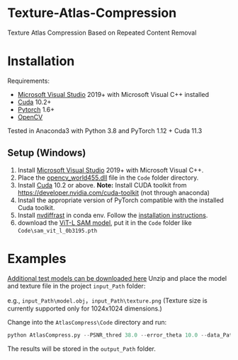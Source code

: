 # Texture-Atlas-Compression

Texture Atlas Compression Based on Repeated Content Removal

# Installation

Requirements:
 - [Microsoft Visual Studio](https://visualstudio.microsoft.com/) 2019+ with Microsoft Visual C++ installed
 - [Cuda](https://developer.nvidia.com/cuda-toolkit) 10.2+
 - [Pytorch](https://pytorch.org/) 1.6+
 - [OpenCV](https://opencv.org/)

Tested in Anaconda3 with Python 3.8 and PyTorch 1.12 + Cuda 11.3

## Setup (Windows)

1. Install [Microsoft Visual Studio](https://visualstudio.microsoft.com/) 2019+ with Microsoft Visual C++. 
2. Place the [opencv_world455.dll](https://drive.google.com/file/d/1HR7hME28Qw3O54GeV-CXuHKTqBOsQSXZ/view?usp=drive_link) file in the `Code` folder directory.
3. Install [Cuda](https://developer.nvidia.com/cuda-toolkit) 10.2 or above. **Note:** Install CUDA toolkit from https://developer.nvidia.com/cuda-toolkit (not through anaconda)
4. Install the appropriate version of PyTorch compatible with the installed Cuda toolkit.
5. Install [nvdiffrast](https://github.com/NVlabs/nvdiffrast) in conda env. Follow the [installation instructions](https://nvlabs.github.io/nvdiffrast/#windows).
6. download the [ViT-L SAM model](https://dl.fbaipublicfiles.com/segment_anything/sam_vit_l_0b3195.pth), put it in the `Code` folder like `Code\sam_vit_l_0b3195.pth`

Examples
========

[Additional test models can be downloaded here](https://app.gazebosim.org/GoogleResearch/fuel/collections/Scanned%20Objects%20by%20Google%20Research)
Unzip and place the model and texture file in the project `input_Path` folder:

e.g., `input_Path\model.obj`，`input_Path\texture.png`
(Texture size is currently supported only for 1024x1024 dimensions.)

Change into the `AtlasCompress\Code` directory and run:

```python
python AtlasCompress.py --PSNR_thred 38.0 --error_theta 10.0 --data_Path "input_path" --output_Path "output_path"
```
The results will be stored in the `output_Path` folder.


